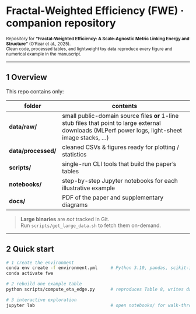 # Fractal-Weighted Efficiency (FWE) · companion repository  

<sup>Repository for **“Fractal-Weighted Efficiency: A Scale-Agnostic Metric Linking Energy and Structure”** (O’Rear et al., 2025).  
Clean code, processed tables, and lightweight toy data reproduce every figure and numerical example in the manuscript.</sup>

---

## 1 Overview  

This repo contains only:

| folder | contents |
|--------|-----------|
| **data/raw/** | small public-domain source files **or** 1-line stub files that point to large external downloads (MLPerf power logs, light-sheet image stacks, …) |
| **data/processed/** | cleaned CSVs & figures ready for plotting / statistics |
| **scripts/** | single-run CLI tools that build the paper’s tables |
| **notebooks/** | step-by-step Jupyter notebooks for each illustrative example |
| **docs/** | PDF of the paper and supplementary diagrams |

> **Large binaries** are *not* tracked in Git.  
> Run `scripts/get_large_data.sh` to fetch them on-demand.

---

## 2 Quick start

```bash
# 1 create the environment
conda env create -f environment.yml     # Python 3.10, pandas, scikit-image …
conda activate fwe

# 2 rebuild one example table
python scripts/compute_eta_edge.py      # reproduces Table 8, writes data/processed/…

# 3 interactive exploration
jupyter lab                             # open notebooks/ for walk-throughs
